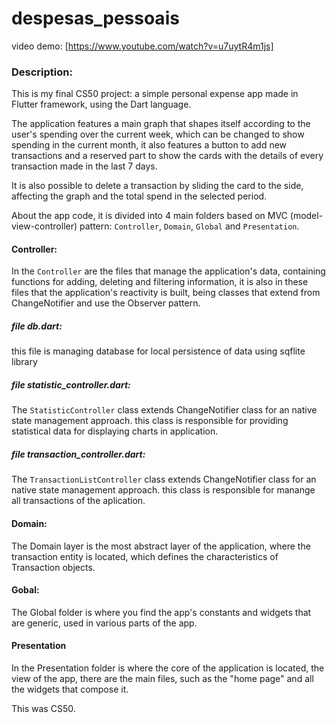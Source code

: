 # despesas_pessoais

video demo: [https://www.youtube.com/watch?v=u7uytR4m1js]

 
### Description:
This is my final CS50 project: a simple personal expense app made in Flutter framework, using the Dart language.

The application features a main graph that shapes itself according to the user's spending over the current week, which can be changed to show spending in the current month, it also features a button to add new transactions and a reserved part to show the cards with the details of every transaction made in the last 7 days.

It is also possible to delete a transaction by sliding the card to the side, affecting the graph and the total spend in the selected period.

About the app code, it is divided into 4 main folders based on MVC (model-view-controller) pattern: `Controller`, `Domain`, `Global` and `Presentation`.

#### Controller:
In the `Controller` are the files that manage the application's data, containing functions for adding, deleting and filtering information, it is also in these files that the application's reactivity is built, being classes that extend from ChangeNotifier and use the Observer pattern.


##### file db.dart:
this file is managing database for local persistence of data using sqflite library


##### file statistic_controller.dart:

The `StatisticController` class extends ChangeNotifier class for an native state management approach. this class is responsible for providing statistical data for displaying charts in application.

##### file transaction_controller.dart:

The `TransactionListController` class extends ChangeNotifier class for an native state management approach. this class is responsible for manange all transactions of the aplication.

#### Domain:
The Domain layer is the most abstract layer of the application, where the transaction entity is located, which defines the characteristics of Transaction objects.

#### Gobal:
The Global folder is where you find the app's constants and widgets that are generic, used in various parts of the app.

#### Presentation
In the Presentation folder is where the core of the application is located, the view of the app, there are the main files, such as the "home page" and all the widgets that compose it.


This was CS50.






















